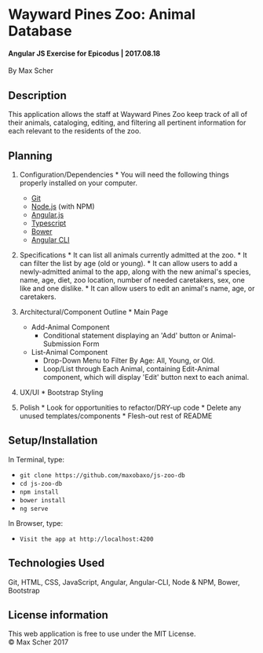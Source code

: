 # Wayward Pines Zoo: Animal Database
#### Angular JS Exercise for Epicodus | 2017.08.18

By Max Scher

## Description
This application allows the staff at Wayward Pines Zoo keep track of all of their animals, cataloging, editing, and filtering all pertinent information for each relevant to the residents of the zoo.

## Planning
  1. Configuration/Dependencies
    * You will need the following things properly installed on your computer.
      * [Git](https://git-scm.com/)
      * [Node.js](https://nodejs.org/) (with NPM)
      * [Angular.js](https://angular.io/)
      * [Typescript](https://www.typescriptlang.org/)
      * [Bower](https://bower.io/)
      * [Angular CLI](https://github.com/angular/angular-cli)

  2. Specifications
    * It can list all animals currently admitted at the zoo.
    * It can filter the list by age (old or young).
    * It can allow users to add a newly-admitted animal to the app, along with the new animal's species, name, age, diet, zoo location, number of needed caretakers, sex, one like and one dislike.
    * It can allow users to edit an animal's name, age, or caretakers.

  3. Architectural/Component Outline
    * Main Page
      * Add-Animal Component
        * Conditional statement displaying an 'Add' button or Animal-Submission Form
      * List-Animal Component
        * Drop-Down Menu to Filter By Age: All, Young, or Old.
        * Loop/List through Each Animal, containing Edit-Animal component, which will display 'Edit' button next to each animal.

  4. UX/UI
    * Bootstrap Styling

  5. Polish
    * Look for opportunities to refactor/DRY-up code
    * Delete any unused templates/components
    * Flesh-out rest of README

## Setup/Installation
In Terminal, type:
  * `git clone https://github.com/maxobaxo/js-zoo-db`
  * `cd js-zoo-db`
  * `npm install`
  * `bower install`
  * `ng serve`

In Browser, type:
  * `Visit the app at http://localhost:4200`

## Technologies Used
  Git, HTML, CSS, JavaScript, Angular, Angular-CLI, Node & NPM, Bower, Bootstrap

## License information
  This web application is free to use under the MIT License.  
  &copy;
  Max Scher 2017

